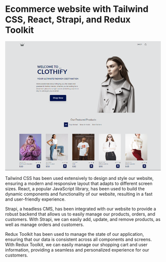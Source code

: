# Ecommerce website with Tailwind CSS, React, Strapi, and Redux Toolkit
![Ecommerce website](/ecommerce.png)

Tailwind CSS has been used extensively to design and style our website, ensuring a modern and responsive layout that adapts to different screen sizes. React, a popular JavaScript library, has been used to build the dynamic components and functionality of our website, resulting in a fast and user-friendly experience.

Strapi, a headless CMS, has been integrated with our website to provide a robust backend that allows us to easily manage our products, orders, and customers. With Strapi, we can easily add, update, and remove products, as well as manage orders and customers.

Redux Toolkit has been used to manage the state of our application, ensuring that our data is consistent across all components and screens. With Redux Toolkit, we can easily manage our shopping cart and user information, providing a seamless and personalized experience for our customers.
